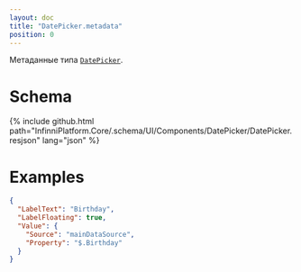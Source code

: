 ```yaml
---
layout: doc
title: "DatePicker.metadata"
position: 0
---
```


Метаданные типа [`DatePicker`](../).

# Schema

{% include github.html path="InfinniPlatform.Core/.schema/UI/Components/DatePicker/DatePicker.resjson" lang="json" %}

# Examples

```json
{
  "LabelText": "Birthday",
  "LabelFloating": true,
  "Value": {
    "Source": "mainDataSource",
    "Property": "$.Birthday"
  }
}
```

